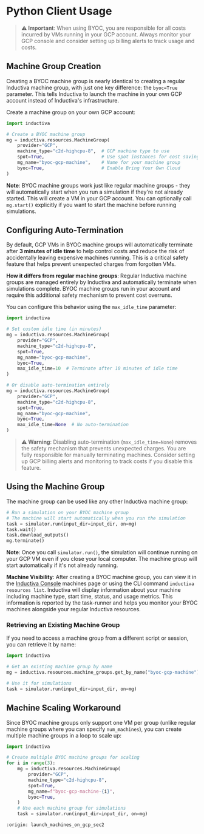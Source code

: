 # Python Client Usage

> **⚠️ Important**: When using BYOC, you are responsible for all costs incurred by VMs running in your GCP account. Always monitor your GCP console and consider setting up billing alerts to track usage and costs.

## Machine Group Creation

Creating a BYOC machine group is nearly identical to creating a regular Inductiva machine group, with just one key difference: the `byoc=True` parameter. This tells Inductiva to launch the machine in your own GCP account instead of Inductiva's infrastructure.

Create a machine group on your own GCP account:

```python
import inductiva

# Create a BYOC machine group
mg = inductiva.resources.MachineGroup(
    provider="GCP",
    machine_type="c2d-highcpu-8",  # GCP machine type to use
    spot=True,                     # Use spot instances for cost savings
    mg_name="byoc-gcp-machine",    # Name for your machine group
    byoc=True,                     # Enable Bring Your Own Cloud
)
```

**Note**: BYOC machine groups work just like regular machine groups - they will automatically start when you run a simulation if they're not already started. This will create a VM in your GCP account. You can optionally call `mg.start()` explicitly if you want to start the machine before running simulations.

## Configuring Auto-Termination

By default, GCP VMs in BYOC machine groups will automatically terminate after **3 minutes of idle time** to help control costs and reduce the risk of accidentally leaving expensive machines running. This is a critical safety feature that helps prevent unexpected charges from forgotten VMs.

**How it differs from regular machine groups**: Regular Inductiva machine groups are managed entirely by Inductiva and automatically terminate when simulations complete. BYOC machine groups run in your account and require this additional safety mechanism to prevent cost overruns.

You can configure this behavior using the `max_idle_time` parameter:

```python
import inductiva

# Set custom idle time (in minutes)
mg = inductiva.resources.MachineGroup(
    provider="GCP",
    machine_type="c2d-highcpu-8",
    spot=True,
    mg_name="byoc-gcp-machine",
    byoc=True,
    max_idle_time=10  # Terminate after 10 minutes of idle time
)

# Or disable auto-termination entirely
mg = inductiva.resources.MachineGroup(
    provider="GCP",
    machine_type="c2d-highcpu-8",
    spot=True,
    mg_name="byoc-gcp-machine",
    byoc=True,
    max_idle_time=None  # No auto-termination
)
```

> **⚠️ Warning**: Disabling auto-termination (`max_idle_time=None`) removes the safety mechanism that prevents unexpected charges. You are fully responsible for manually terminating machines. Consider setting up GCP billing alerts and monitoring to track costs if you disable this feature.

## Using the Machine Group

The machine group can be used like any other Inductiva machine group:

```python
# Run a simulation on your BYOC machine group
# The machine will start automatically when you run the simulation
task = simulator.run(input_dir=input_dir, on=mg)
task.wait()
task.download_outputs()
mg.terminate()
```

**Note**: Once you call `simulator.run()`, the simulation will continue running on your GCP VM even if you close your local computer. The machine group will start automatically if it's not already running.

**Machine Visibility**: After creating a BYOC machine group, you can view it in the [Inductiva Console](https://console.inductiva.ai/machine-groups) machines page or using the CLI command `inductiva resources list`. Inductiva will display information about your machine including machine type, start time, status, and usage metrics. This information is reported by the task-runner and helps you monitor your BYOC machines alongside your regular Inductiva resources.

### Retrieving an Existing Machine Group

If you need to access a machine group from a different script or session, you can retrieve it by name:

```python
import inductiva

# Get an existing machine group by name
mg = inductiva.resources.machine_groups.get_by_name("byoc-gcp-machine")

# Use it for simulations
task = simulator.run(input_dir=input_dir, on=mg)
```

## Machine Scaling Workaround

Since BYOC machine groups only support one VM per group (unlike regular machine groups where you can specify `num_machines`), you can create multiple machine groups in a loop to scale up:

```python
import inductiva

# Create multiple BYOC machine groups for scaling
for i in range(3):
    mg = inductiva.resources.MachineGroup(
        provider="GCP",
        machine_type="c2d-highcpu-8",
        spot=True,
        mg_name=f"byoc-gcp-machine-{i}",
        byoc=True,
    )
    # Use each machine group for simulations
    task = simulator.run(input_dir=input_dir, on=mg)
```

```{banner_small}
:origin: launch_machines_on_gcp_sec2
```